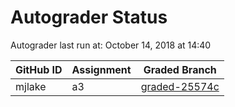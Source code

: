 # Autograder Status
Autograder last run at: October 14, 2018 at 14:40

| GitHub ID | Assignment | Graded Branch |
|-----------|------------|---------------|
| mjlake | a3 | [graded-25574c](https://github.com/Fall2018COMP401-001/a3-mjlake/tree/graded-25574c) | 
